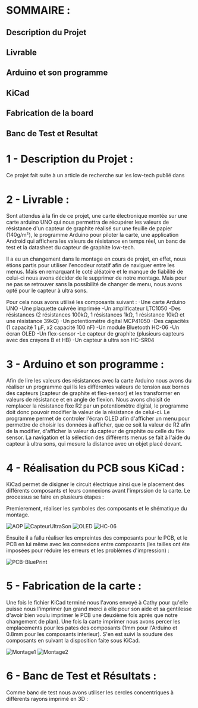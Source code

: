 # SOMMAIRE :

  ## Description du Projet
  ## Livrable
  ## Arduino et son programme
  ## KiCad
  ## Fabrication de la board
  ## Banc de Test et Resultat

# 1 - Description du Projet : 
  
  Ce projet fait suite à un article de recherche sur les low-tech publié dans 
  
# 2 - Livrable : 
  
  Sont attendus à la fin de ce projet, une carte électronique montée sur une carte arduino UNO qui nous permettra de récupérer les valeurs de résistance d'un capteur de graphite réalisé sur une feuille de papier (140g/m²), le programme Arduino pour piloter la carte, une application Android qui affichera les valeurs de résistance en temps réel, un banc de test et la datasheet du capteur de graphite low-tech.
  
  Il a eu un changement dans le montage en cours de projet, en effet, nous étions partis pour utiliser l'encodeur rotatif afin de naviguer entre les menus. Mais en remarquant le coté aléatoire et le manque de fiabilité de celui-ci nous avons décider de le supprimer de notre montage. Mais pour ne pas se retrouver sans la possibilité de changer de menu, nous avons opté pour le capteur à ultra sons. 
  
  Pour cela nous avons utilisé les composants suivant :
  -Une carte Arduino UNO
  -Une plaquette cuivrée imprimée 
  -Un amplificateur LTC1050
  -Des résistances (2 résistances 100kΩ, 1 résistances 1kΩ, 1 résistance 10kΩ et une résistance 39kΩ)
  -Un potentiomètre digital MCP41050
  -Des capacités (1 capacité 1 μF, x2 capacité 100 nF)
  -Un module Bluetooth HC-06
  -Un écran OLED
  -Un flex-sensor
  -Le capteur de graphite (plusieurs capteurs avec des crayons B et HB)
  -Un capteur à ultra son HC-SR04
  
# 3 - Arduino et son programme :

  Afin de lire les valeurs des résistances avec la carte Arduino nous avons du réaliser un programme qui lis les différentes valeurs de tension aux bornes des capteurs (capteur de graphite et flex-sensor) et les transformer en valeurs de résistance et en angle de flexion. Nous avons choisit de remplacer la résistance fixe R2 par un potentiomètre digital, le programme doit donc pouvoir modifier la valeur de la résistance de celui-ci. Le programme permet de controler l'écran OLED afin d'afficher un menu pour permettre de choisir les données à afficher, que ce soit la valeur de R2 afin de la modifier, d'afficher la valeur du capteur de graphite ou celle du flex sensor. La navigation et la sélection des différents menus se fait à l'aide du capteur à ultra sons, qui mesure la distance avec un objet placé devant.
  
# 4 - Réalisation du PCB sous KiCad :

  KiCad permet de disigner le circuit électrique ainsi que le placement des différents composants et leurs connexions avant l'imprssion de la carte. Le processus se faire en plusieurs étapes : 
  
  Premierement, réaliser les symboles des composants et le shématique du montage. 
  
  ![AOP](https://user-images.githubusercontent.com/123975808/236270953-0dd1b266-4069-4a7a-a7d5-889b840438ef.png)
  ![CapteurUltraSon](https://user-images.githubusercontent.com/123975808/236271023-11e8f291-21aa-4372-a532-135143a22666.png)
  ![OLED](https://user-images.githubusercontent.com/123975808/236271091-735d98da-f3dc-48ab-ae47-e1c56f433704.png)
  ![HC-06](https://user-images.githubusercontent.com/123975808/236271072-e1c05d2c-896e-47fe-b494-ff3b0ff2040c.png)

  Ensuite il a fallu réaliser les empreintes des composants pour le PCB, et le PCB en lui même avec les connexions entre composants (les tailles ont éte imposées pour réduire les erreurs et les problèmes d'impression) : 
  
  ![PCB-BluePrint](https://user-images.githubusercontent.com/123975808/236272249-6de6bcf9-4dca-4102-9818-028ca361b933.png)

# 5 - Fabrication de la carte :

  Une fois le fichier KiCad terminé nous l'avons envoyé à Cathy pour qu'elle puisse nous l'imprimer (un grand merci à elle pour son aide et sa gentilesse d'avoir bien voulu imprimer le PCB une deuxième fois après que notre changement de plan). Une fois la carte imprimer nous avons percer les emplacements pour les pates des composants (1mm pour l'Arduino et 0.8mm pour les composants interieur). S'en est suivi la soudure des composants en suivant la disposition faite sous KiCad. 
  
  ![Montage1](https://user-images.githubusercontent.com/123975808/236276552-98b44f9a-7cd6-4727-ac6d-d53c00d2d67d.jpeg)
  ![Montage2](https://user-images.githubusercontent.com/123975808/236276579-78c67b95-32c5-4712-8774-69f3a374d1e2.jpeg)
  
# 6 - Banc de Test et Résultats : 

  Comme banc de test nous avons utiliser les cercles concentriques à différents rayons imprimé en 3D : 

  

